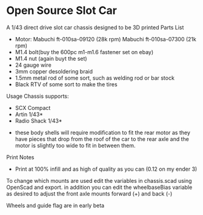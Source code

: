 # Open Source Slot Car
 A 1/43 direct drive slot car chassis designed to be 3D printed
Parts List
- Motor: 
 Mabuchi ft-010sa-09120 (28k rpm)
 Mabuchi ft-010sa-07300 (21k rpm)
- M1.4 bolt(buy the 600pc m1-m1.6 fastener set on ebay)
- M1.4 nut (again buyt the set)
- 24 gauge wire
- 3mm copper desoldering braid
- 1.5mm metal rod of some sort, such as welding rod or bar stock
- Black RTV of some sort to make the tires

Usage
Chassis supports:
- SCX Compact
- Artin 1/43*
- Radio Shack 1/43*
* these body shells will require modification to fit the rear motor as they have pieces that drop from the roof of the car to the rear axle and the motor is slightly too wide to fit in between them.

Print Notes
- Print at 100% infill and as high of quality as you can (0.12 on my ender 3)

To change which mounts are used edit the variables in chassis.scad using OpenScad and export. in addition you can edit the wheelbaseBias variable as desired to adjust the front axle mounts forward (+) and back (-)

Wheels and guide flag are in early beta

